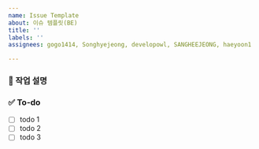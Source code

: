```yaml
---
name: Issue Template
about: 이슈 템플릿(BE)
title: ''
labels: ''
assignees: gogo1414, Songhyejeong, developowl, SANGHEEJEONG, haeyoon1

---
```


### 💼 작업 설명
<!-- 진행할 작업에 대해 간단하게 설명해주세요 -->

### ✅ To-do
<!-- 해당 작업을 수행하기 위해 해야 할 하위 태스크를 작성해주세요 -->
- [ ] todo 1
- [ ] todo 2
- [ ] todo 3
